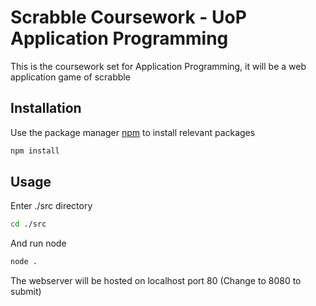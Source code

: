 # Scrabble Coursework - UoP Application Programming

This is the coursework set for Application Programming, it will be a web application game of scrabble

## Installation

Use the package manager [npm](https://www.npmjs.com/get-npm) to install relevant packages

```bash
npm install
```

## Usage

Enter ./src directory

```bash
cd ./src
```

And run node

```bash
node .
```

The webserver will be hosted on localhost port 80 (Change to 8080 to submit)